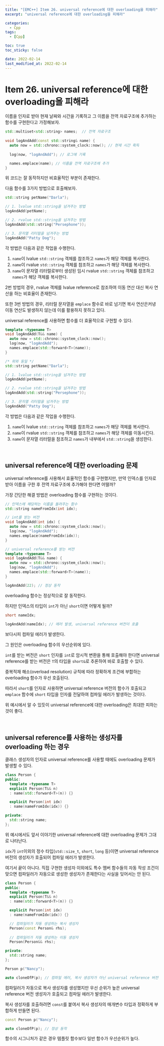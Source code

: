 ```yaml
---
title: "[EMC++] Item 26. universal reference에 대한 overloading을 피해라"
excerpt: "universal reference에 대한 overloading을 피해라"

categories:
  - Cpp
tags:
  - [Cpp]

toc: true
toc_sticky: false

date: 2022-02-14
last_modified_at: 2022-02-14
---
```


# Item 26. universal reference에 대한 overloading을 피해라

이름을 인자로 받아 현재 날짜와 시간을 기록하고 그 이름을 전역 자료구조에 추가하는 함수를 구현한다고 가정해보자.

```cpp
std::multiset<std::string> names;  // 전역 자료구조
 
void logAndAdd(const std::string& name) {
  auto now = std::chrono::system_clock::now(); // 현재 시간 획득
  
  log(now, "logAndAdd"); // 로그에 기록

  names.emplace(name); // 이름을 전역 자료구조에 추가
}
```

위 코드는 잘 동작하지만 비효율적인 부분이 존재한다.

다음 함수를 3가지 방법으로 호출해보자.

```cpp
std::string petName("Darla");

// 1. lvalue std::string을 넘겨주는 방법
logAndAdd(petName);

// 2. rvalue std::string을 넘겨주는 방법
logAndAdd(std::string("Persephone"));

// 3. 문자열 리터럴을 넘겨주는 방법
logAndAdd("Patty Dog");
```

각 방법은 다음과 같은 작업을 수행한다.

1. `name`이 lvalue `std::string` 객체를 참조하고 `names`가 해당 객체를 복사한다.
2. `name`이 rvalue `std::string` 객체를 참조하고 `names`가 해당 객체를 복사한다. 
3. `name`이 문자열 리터럴로부터 생성된 임시 rvalue `std::string` 객체를 참조하고 `names`가 해당 객체를 복사한다.

2번 방법의 경우, rvalue 객체를 lvalue reference로 참조하여 이동 연산 대신 복사 연산을 하는 비효율이 존재한다.

또한 3번 방법의 경우, 리터럴 문자열을 `emplace` 함수로 바로 넘기면 복사 연산은커녕 이동 연산도 발생하지 않는데 이를 활용하지 못하고 있다.

universal reference를 사용하면 함수를 더 효율적으로 구현할 수 있다.

```cpp
template <typename T>
void logAndAdd(T&& name) {
  auto now = std::chrono::system_clock::now();
  log(now, "logAndAdd");
  names.emplace(std::forward<T>(name));
}

/* 위와 동일 */
std::string petName("Darla");

// 1. lvalue std::string을 넘겨주는 방법
logAndAdd(petName);

// 2. rvalue std::string을 넘겨주는 방법
logAndAdd(std::string("Persephone"));

// 3. 문자열 리터럴을 넘겨주는 방법
logAndAdd("Patty Dog");
```

각 방법은 다음과 같은 작업을 수행한다.

1. `name`이 lvalue `std::string` 객체를 참조하고 `names`가 해당 객체를 복사한다.
2. `name`이 rvalue `std::string` 객체를 참조하고 `names`가 해당 객체를 이동시킨다. 
3. `name`이 문자열 리터럴을 참조하고 `names`가 내부에서 `std::string`을 생성한다.

<br>

## universal reference에 대한 overloading 문제

universal reference를 사용해서 효율적인 함수를 구현했지만, 만약 인덱스를 인자로 받아 이름을 구한 후 전역 자료구조에 추가해야 한다면 어떨까?

가장 간단한 해결 방법은 overloading 함수를 구현하는 것이다.

```cpp
// 인덱스에 해당하는 이름을 돌려주는 함수
std::string nameFromIdx(int idx);

// int를 받는 버전
void logAndAdd(int idx) {
  auto now = std::chrono::system_clock::now();
  log(now, "logAndAdd");
  names.emplace(nameFromIdx(idx));
}

// universal reference를 받는 버전
template <typename T>
void logAndAdd(T&& name) {
  auto now = std::chrono::system_clock::now();
  log(now, "logAndAdd");
  names.emplace(std::forward<T>(name));
}

logAndAdd(22); // 정상 동작
```

overloading 함수는 정상적으로 잘 동작한다.

하지만 인덱스의 타입이 `int`가 아닌 `short`이면 어떻게 될까?

```cpp
short nameIdx;
 
logAndAdd(nameIdx); // 에러 발생, universal reference 버전이 호출
```

보다시피 컴파일 에러가 발생한다.

그 원인은 overloading 함수의 우선순위에 있다.

`int`를 받는 버전은 `short` 인자를 `int`로 암시적 변환을 통해 호출해야 한다면 universal reference를 받는 버전은 `T`의 타입을 `short&`로 추론하여 바로 호출할 수 있다.

중복적재 해소(overload resolution) 규칙에 따라 정확하게 조건에 부합하는 overloading 함수가 우선 호출된다.

따라서 `short`를 인자로 사용하면 universal reference 버전의 함수가 호출되고 `emplace` 함수에 `short` 타입을 인자를 전달하여 컴파일 에러가 발생하는 것이다.

위 예시에서 알 수 있듯이 universal reference에 대한 overloading은 최대한 피하는 것이 좋다.

<br>

## universal reference를 사용하는 생성자를 overloading 하는 경우

클래스 생성자의 인자로 universal reference를 사용할 때에도 overloading 문제가 발생할 수 있다.

```cpp
class Person {
public:
  template <typename T>
  explicit Person(T&& n)
  : name(std::forward<T>(n)) {}

  explicit Person(int idx)
  : name(nameFromIdx(idx)) {}

private:
  std::string name;
};
```

위 예시에서도 앞서 이야기한 universal reference에 대한 overloading 문제가 그대로 나타난다.

`idx`가 `int`이외의 정수 타입(`std::size_t`, `short`, `long` 등)이면 universal reference 버전의 생성자가 호출되어 컴파일 에러가 발생한다.

여기서 끝이 아니다. 직접 구현한 생성자 이외에도 특수 멤버 함수들의 자동 작성 조건이 맞으면 컴파일러가 자동으로 생성한 생성자가 존재한다는 사실을 잊어서는 안 된다.

```cpp
class Person {
public:
  template <typename T>
  explicit Person(T&& n)
  : name(std::forward<T>(n)) {}

  explicit Person(int idx)
  : name(nameFromIdx(idx)) {}

  // 컴파일러가 자동 생성하는 복사 생성자
  Person(const Person& rhs);
  
  // 컴파일러가 자동 생성하는 이동 생성자
  Person(Person&& rhs);

private:
  std::string name;
};

Person p("Nancy");

auto cloneOfP(p); // 컴파일 에러, 복사 생성자가 아닌 universal reference 버전 생성자를 호출
```

컴파일러가 자동으로 복사 생성자를 생성했지만 우선 순위가 높은 universal reference 버전 생성자가 호출되고 컴파일 에러가 발생한다.

복사 생성자를 호출하려면 `const`를 붙여서 복사 생성자의 매개변수 타입과 정확하게 부합하게 만들면 된다.

```cpp
const Person p("Nancy");

auto cloneOfP(p); // 정상 동작
```

함수의 시그니처가 같은 경우 템플릿 함수보다 일반 함수가 우선순위가 높다.

<br>